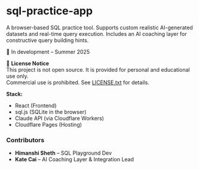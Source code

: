 # sql-practice-app
A browser-based SQL practice tool.
Supports custom realistic AI-generated datasets and real-time query execution.
Includes an AI coaching layer for constructive query building hints. 

🚧 In development – Summer 2025 

📄 **License Notice**  
This project is not open source. It is provided for personal and educational use only.  
Commercial use is prohibited. See [LICENSE.txt](./LICENSE.txt) for details.

**Stack:**
- React (Frontend)
- sql.js (SQLite in the browser)
- Claude API (via Cloudflare Workers)
- Cloudflare Pages (Hosting)


### Contributors

- **Himanshi Sheth** – SQL Playground Dev
- **Kate Cai** – AI Coaching Layer & Integration Lead
